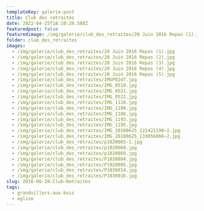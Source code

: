 ```yaml
---
templateKey: galerie-post
title: Club des retraités 
date: 2022-04-25T18:10:28.588Z
featuredpost: false
featuredimage: /img/galerie/club_des_retraites/20 Juin 2016 Repas (1).jpg
folder: club_des_retraites
images:
  - /img/galerie/club_des_retraites/20 Juin 2016 Repas (1).jpg
  - /img/galerie/club_des_retraites/20 Juin 2016 Repas (2).jpg
  - /img/galerie/club_des_retraites/20 Juin 2016 Repas (3).jpg
  - /img/galerie/club_des_retraites/20 Juin 2016 Repas (4).jpg
  - /img/galerie/club_des_retraites/20 Juin 2016 Repas (5).jpg
  - /img/galerie/club_des_retraites/IMGP0247.jpg
  - /img/galerie/club_des_retraites/IMG_0519.jpg
  - /img/galerie/club_des_retraites/IMG_0521.jpg
  - /img/galerie/club_des_retraites/IMG_0522.jpg
  - /img/galerie/club_des_retraites/IMG_1118.jpg
  - /img/galerie/club_des_retraites/IMG_1180.jpg
  - /img/galerie/club_des_retraites/IMG_1188.jpg
  - /img/galerie/club_des_retraites/IMG_1193.jpg
  - /img/galerie/club_des_retraites/IMG_1195.jpg
  - /img/galerie/club_des_retraites/IMG_20180625_122421198~2.jpg
  - /img/galerie/club_des_retraites/IMG_20180625_133056866~2.jpg
  - /img/galerie/club_des_retraites/p1020065-1.jpg
  - /img/galerie/club_des_retraites/p1020068.jpg
  - /img/galerie/club_des_retraites/p1020069.jpg
  - /img/galerie/club_des_retraites/P1020804.jpg
  - /img/galerie/club_des_retraites/P1020805.jpg
  - /img/galerie/club_des_retraites/P1030014.jpg
  - /img/galerie/club_des_retraites/P1030016.jpg
slug: 2016-06-20-Club-Retraites
tags:
  - grandvillers-aux-bois
  - eglise
---
```


